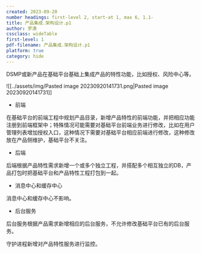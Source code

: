 ```yaml
---
created: 2023-09-20
number headings: first-level 2, start-at 1, max 6, 1.1-
title: 产品集成.架构设计.p1
author: 罗潇
cssclass: wideTable
first-level: 1
pdf-filename: 产品集成.架构设计.p1
platform: true
category: hide
---
```


DSMP或新产品在基础平台基础上集成产品的特性功能，比如授权、风险中心等。

![[../assets/img/Pasted image 20230920141731.png|Pasted image 20230920141731]]

* 前端

在基础平台的前端工程中规划产品目录，新增产品特性的前端功能，并把相应功能注册到前端框架中；特殊情况可能需要对基础平台前端业务进行修改，比如在用户管理列表增加授权入口，这种情况下需要对基础平台相应前端进行修改，这种修改放在产品侧维护，基础平台不关注。

* 后端

后端根据产品特性需求新增一个或多个独立工程，并搭配多个相互独立的DB，产品打包时把基础平台和产品特性工程打包到一起。

* 消息中心和缓存中心

消息中心和缓存中心不影响。

* 后台服务

后台服务根据产品需求新增相应的后台服务，不允许修改基础平台已有的后台服务。

守护进程新增对产品特性服务进行监控。
